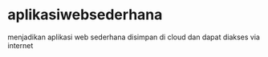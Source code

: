 # aplikasiwebsederhana
menjadikan aplikasi web sederhana disimpan di cloud dan dapat diakses via internet
